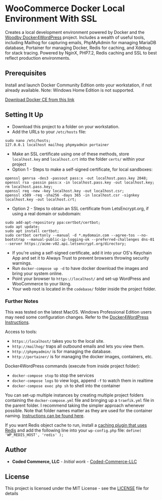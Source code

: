 # WooCommerce Docker Local Environment With SSL

Creates a local development environment powered by Docker and the [Woodby Docker4WordPress](https://wodby.com/stacks/wordpress/docs/local/) project. Includes a wealth of useful tools, including Mailhog for capturing emails, PhpMyAdmin for managing MariaDB database, Portainer for managing Docker, Redis for caching, and Xdebug for stack tracing. Powered by NginX, PHP7.2, Redis caching and SSL to best reflect production environments.

## Prerequisites

Install and launch Docker Community Edition onto your workstation, if not already available. Note: Windows Home Edition is not supported.

[Download Docker CE from this link](https://store.docker.com/search?type=edition&offering=community)

## Setting It Up

* Download this project to a folder on your workstation.
* Add the URLs to your `/etc/hosts` file:
```
sudo nano /etc/hosts;
127.0.0.1 localhost mailhog phpmyadmin portainer
```
* Make an SSL certificate using one of these methods, store `localhost.key` and `localhost.crt` into the folder `certs/` within your project
* Option 1 - Steps to make a self-signed certificate, for local sandboxes:
```
openssl genrsa -des3 -passout pass:x -out localhost.pass.key 2048;
openssl rsa -passin pass:x -in localhost.pass.key -out localhost.key;
rm localhost.pass.key;
openssl req -new -key localhost.key -out localhost.csr;
openssl x509 -req -sha256 -days 365 -in localhost.csr -signkey localhost.key -out localhost.crt;
```
* Option 2 - Steps to obtain an SSL certificate from LetsEncrypt.org, if using a real domain or subdomain:
```
sudo add-apt-repository ppa:certbot/certbot;
sudo apt update;
sudo apt install certbot;
sudo certbot certonly --manual -d *.mydomain.com --agree-tos --no-bootstrap --manual-public-ip-logging-ok --preferred-challenges dns-01 --server https://acme-v02.api.letsencrypt.org/directory;
```
* If you're using a self-signed certificate, add it into your OS's Keychain App and set it to Always Trust to prevent browsers throwing security warnings.
* Run `docker-compose up -d` to have docker download the images and bring your system online.
* Point your browser to `https://localhost/` and set-up WordPress and WooCommerce to your liking.
* Your web root is located in the `codebase/` folder inside the project folder.

### Further Notes

This was tested on the latest MacOS. Windows Professional Edition users may need some configuration changes. Refer to the [Docker4WordPress Instructions](https://wodby.com/stacks/wordpress/docs/local/multiple-projects/).

Access to tools:
* `https://localhost/` takes you to the local site.
* `http://mailhog/` traps all outbound emails and lets you view them.
* `http://phpmyadmin/` is for managing the database.
* `http://portainer/` is for managing the docker images, containers, etc.

Docker4WordPress commands (execute from inside project folder):
* `docker-compose stop` to stop the services
* `docker-compose logs` to view logs, append `-f` to watch them in realtime
* `docker-compose exec php sh` to shell into the container

You can set-up multiple instances by creating multiple project folders containing the `docker-compose.yml` file and bringing up a `traefik.yml` file in the parent folder. I recommend taking the simpler approach whenever possible. Note that folder names matter as they are used for the container naming. [Instructions can be found here](https://wodby.com/stacks/wordpress/docs/local/multiple-projects/).

If you want Redis object cache to run, install a [caching plugin that uses Redis](https://wordpress.org/plugins/redis-cache/) and add the following line into your `wp-config.php` file: `define( 'WP_REDIS_HOST', 'redis' );`

## Author

* **Coded Commerce, LLC** - *Initial work* - [Coded-Commerce-LLC](https://github.com/Coded-Commerce-LLC)

## License

This project is licensed under the MIT License - see the [LICENSE](LICENSE) file for details
